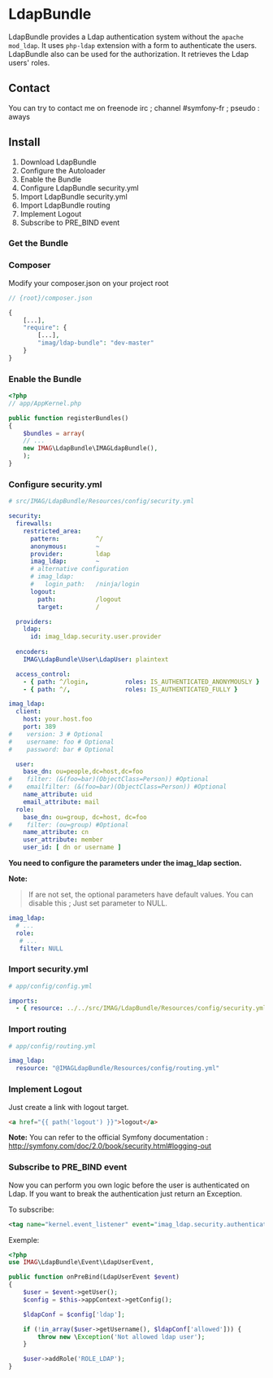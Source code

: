 # LdapBundle

LdapBundle provides a Ldap authentication system without the `apache mod_ldap`. It uses `php-ldap` extension with a form to authenticate the users. LdapBundle also can be used for the authorization. It retrieves the  Ldap users' roles.

## Contact

You can try to contact me on freenode irc ; channel #symfony-fr ; pseudo : aways

## Install

1. Download LdapBundle
2. Configure the Autoloader
3. Enable the Bundle
4. Configure LdapBundle security.yml
6. Import LdapBundle security.yml
7. Import LdapBundle routing
8. Implement Logout
9. Subscribe to PRE_BIND event

### Get the Bundle

### Composer
Modify your composer.json on your project root

``` php
// {root}/composer.json

{
    [...],
    "require": {
        [...],
        "imag/ldap-bundle": "dev-master"
    }
}
```

### Enable the Bundle

``` php
<?php
// app/AppKernel.php

public function registerBundles()
{
    $bundles = array(
    // ...
    new IMAG\LdapBundle\IMAGLdapBundle(),
    );
}
```

### Configure security.yml

``` yaml
# src/IMAG/LdapBundle/Resources/config/security.yml

security:
  firewalls:
    restricted_area:
      pattern:          ^/
      anonymous:        ~
      provider:         ldap
      imag_ldap:        ~
      # alternative configuration
      # imag_ldap:
      #   login_path:   /ninja/login
      logout:
        path:           /logout
        target:         /

  providers:
    ldap:
      id: imag_ldap.security.user.provider
                
  encoders:
    IMAG\LdapBundle\User\LdapUser: plaintext

  access_control:
    - { path: ^/login,          roles: IS_AUTHENTICATED_ANONYMOUSLY }
    - { path: ^/,               roles: IS_AUTHENTICATED_FULLY }

imag_ldap:
  client:
    host: your.host.foo
    port: 389
#    version: 3 # Optional
#    username: foo # Optional
#    password: bar # Optional

  user:
    base_dn: ou=people,dc=host,dc=foo
#    filter: (&(foo=bar)(ObjectClass=Person)) #Optional
#    emailfilter: (&(foo=bar)(ObjectClass=Person)) #Optional
    name_attribute: uid
    email_attribute: mail
  role:
    base_dn: ou=group, dc=host, dc=foo
#    filter: (ou=group) #Optional
    name_attribute: cn
    user_attribute: member
    user_id: [ dn or username ]
```

**You need to configure the parameters under the imag_ldap section.**

**Note:**

> If are not set, the optional parameters have default values.
> You can disable this ; Just set parameter to NULL.

``` yaml
imag_ldap:
  # ...
  role:
   # ...
   filter: NULL
```

### Import security.yml

``` yaml
# app/config/config.yml

imports:
  - { resource: ../../src/IMAG/LdapBundle/Resources/config/security.yml }
```

### Import routing

``` yaml
# app/config/routing.yml

imag_ldap:
  resource: "@IMAGLdapBundle/Resources/config/routing.yml"
```

### Implement Logout

Just create a link with logout target.

``` html
<a href="{{ path('logout') }}">logout</a>
```

**Note:**
You can refer to the official Symfony documentation :
http://symfony.com/doc/2.0/book/security.html#logging-out

### Subscribe to PRE_BIND event

Now you can perform you own logic before the user is authenticated on Ldap.
If you want to break the authentication just return an Exception.

To subscribe:
``` xml
<tag name="kernel.event_listener" event="imag_ldap.security.authentication.pre_bind" method="onPreBind" />
```

Exemple:
``` php
<?php
use IMAG\LdapBundle\Event\LdapUserEvent,

public function onPreBind(LdapUserEvent $event)
{
    $user = $event->getUser();
    $config = $this->appContext->getConfig();

    $ldapConf = $config['ldap'];

    if (!in_array($user->getUsername(), $ldapConf['allowed'])) {
        throw new \Exception('Not allowed ldap user');
    }

    $user->addRole('ROLE_LDAP');
}
```
